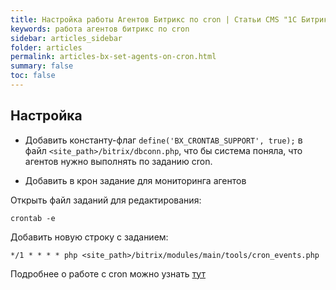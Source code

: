 ```yaml
---
title: Настройка работы Агентов Битрикс по cron | Статьи CMS "1С Битрикс"
keywords: работа агентов битрикс по cron
sidebar: articles_sidebar
folder: articles
permalink: articles-bx-set-agents-on-cron.html
summary: false
toc: false
---
```


## Настройка

* Добавить константу-флаг ```define('BX_CRONTAB_SUPPORT', true);``` в файл ```<site_path>/bitrix/dbconn.php```, что бы система поняла, что агентов нужно выполнять по заданию cron.

* Добавить в крон задание для мониторинга агентов

Открыть файл заданий для редактирования:

```
crontab -e
```

Добавить новую строку с заданием:

```
*/1 * * * * php <site_path>/bitrix/modules/main/tools/cron_events.php
```

Подробнее о работе с cron можно узнать [тут](/articles-env-cron-howto.html)
